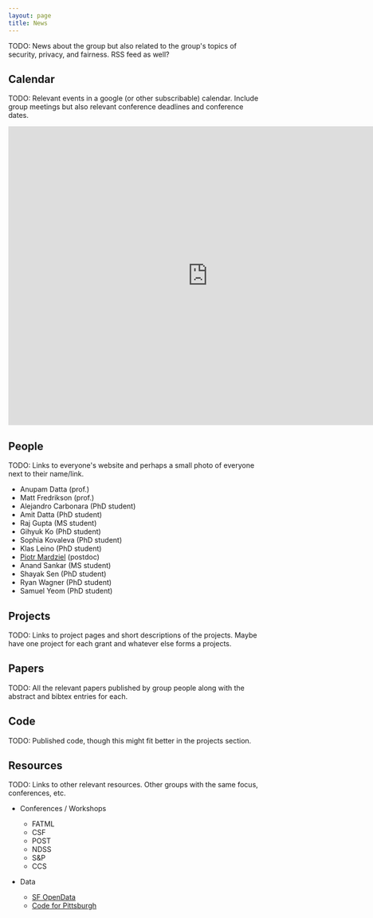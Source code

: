```yaml
---
layout: page
title: News
---
```


TODO: News about the group but also related to the group's topics of
security, privacy, and fairness. RSS feed as well?

## Calendar

TODO: Relevant events in a google (or other subscribable) calendar.
Include group meetings but also relevant conference deadlines and
conference dates.

<iframe
src="https://calendar.google.com/calendar/embed?showTitle=0&amp;showTabs=0&amp;showCalendars=0&amp;height=600&amp;wkst=1&amp;bgcolor=%23FFFFFF&amp;src=fuj58c65qid5ljt6bpi3cv2ei0%40group.calendar.google.com&amp;color=%235F6B02&amp;ctz=America%2FNew_York"
style="border-width:0" width="800" height="600" frameborder="0" scrolling="no"></iframe>

## People

TODO: Links to everyone's website and perhaps a small photo of
everyone next to their name/link.

* Anupam Datta (prof.)
* Matt Fredrikson (prof.)
* Alejandro Carbonara (PhD student)
* Amit Datta (PhD student)
* Raj Gupta (MS student)
* Gihyuk Ko (PhD student)
* Sophia Kovaleva (PhD student)
* Klas Leino (PhD student)
* [Piotr Mardziel](http://piotr.mardziel.com) (postdoc)
* Anand Sankar (MS student)
* Shayak Sen (PhD student)
* Ryan Wagner (PhD student)
* Samuel Yeom (PhD student)

## Projects

TODO: Links to project pages and short descriptions of the projects.
Maybe have one project for each grant and whatever else forms a projects.

## Papers

TODO: All the relevant papers published by group people along with the
abstract and bibtex entries for each.

## Code

TODO: Published code, though this might fit better in the projects
section.

## Resources

TODO: Links to other relevant resources. Other groups with the same
focus, conferences, etc.

* Conferences / Workshops
    * FATML
    * CSF
    * POST
    * NDSS
    * S&P
    * CCS

* Data
    * [SF OpenData](https://data.sfgov.org)
    * [Code for Pittsburgh](http://codeforpittsburgh.github.io)
